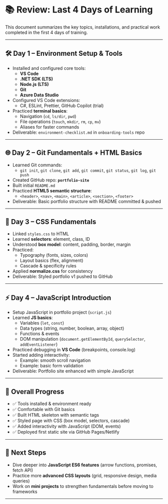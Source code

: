 # 📚 Review: Last 4 Days of Learning

This document summarizes the key topics, installations, and practical work completed in the first 4 days of training.

---

## 🛠️ Day 1 – Environment Setup & Tools

- Installed and configured core tools:
  - **VS Code**
  - **.NET SDK (LTS)**
  - **Node.js (LTS)**
  - **Git**
  - **Azure Data Studio**
- Configured VS Code extensions:
  - C#, ESLint, Prettier, GitHub Copilot (trial)
- Practiced **terminal basics**:
  - Navigation (`cd`, `ls/dir`, `pwd`)
  - File operations (`touch`, `mkdir`, `rm`, `cp`, `mv`)
  - Aliases for faster commands
- Deliverable: `environment-checklist.md` in `onboarding-tools` repo

---

## 🌐 Day 2 – Git Fundamentals + HTML Basics

- Learned Git commands:
  - `git init`, `git clone`, `git add`, `git commit`, `git status`, `git log`, `git push`
- Created GitHub repo: **`portfolio-site`**
- Built initial `README.md`
- Practiced **HTML5 semantic structure**:
  - `<header>`, `<nav>`, `<main>`, `<article>`, `<section>`, `<footer>`
- Deliverable: Basic portfolio structure with README committed & pushed

---

## 🎨 Day 3 – CSS Fundamentals

- Linked `styles.css` to HTML
- Learned **selectors**: element, class, ID
- Understood **box model**: content, padding, border, margin
- Practiced:
  - Typography (fonts, sizes, colors)
  - Layout basics (flex, alignment)
  - Cascade & specificity rules
- Applied **normalize.css** for consistency
- Deliverable: Styled portfolio v1 pushed to GitHub

---

## ⚡ Day 4 – JavaScript Introduction

- Setup JavaScript in portfolio project (`script.js`)
- Learned **JS basics**:
  - Variables (`let`, `const`)
  - Data types (string, number, boolean, array, object)
  - Functions & events
  - DOM manipulation (`document.getElementById`, `querySelector`, `addEventListener`)
- Practiced debugging in **VS Code** (breakpoints, console.log)
- Started adding interactivity:
  - Example: smooth scroll navigation
  - Example: basic form validation
- Deliverable: Portfolio site enhanced with simple JavaScript

---

## 🚀 Overall Progress

- ✅ Tools installed & environment ready
- ✅ Comfortable with Git basics
- ✅ Built HTML skeleton with semantic tags
- ✅ Styled page with CSS (box model, selectors, cascade)
- ✅ Added interactivity with JavaScript (DOM, events)
- ✅ Deployed first static site via GitHub Pages/Netlify

---

## 📌 Next Steps

- Dive deeper into **JavaScript ES6 features** (arrow functions, promises, fetch API)
- Practice more **advanced CSS layouts** (grid, responsive design, media queries)
- Work on **mini projects** to strengthen fundamentals before moving to frameworks

---
